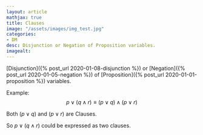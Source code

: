 ```yaml
---
layout: article
mathjax: true
title: Clauses
image: "/assets/images/img_test.jpg"
categories:
- DM
desc: Disjunction or Negation of Proposition variables. 
imagealt: 
---
```


[Disjunction]({% post_url 2020-01-08-disjunction %}) or [Negation]({% post_url 2020-01-05-negation %}) of [Proposition]({% post_url 2020-01-01-proposition %}) variables.

Example:
$$p \vee (q \wedge r) \equiv (p \vee q) \wedge (p \vee r)$$

































































































































































































































































































































































Both $(p \vee q)$ and $(p \vee r)$ are Clauses.

































































































































































































































































































































































So $p \vee (q \wedge r)$ could be expressed as two clauses.

































































































































































































































































































































































